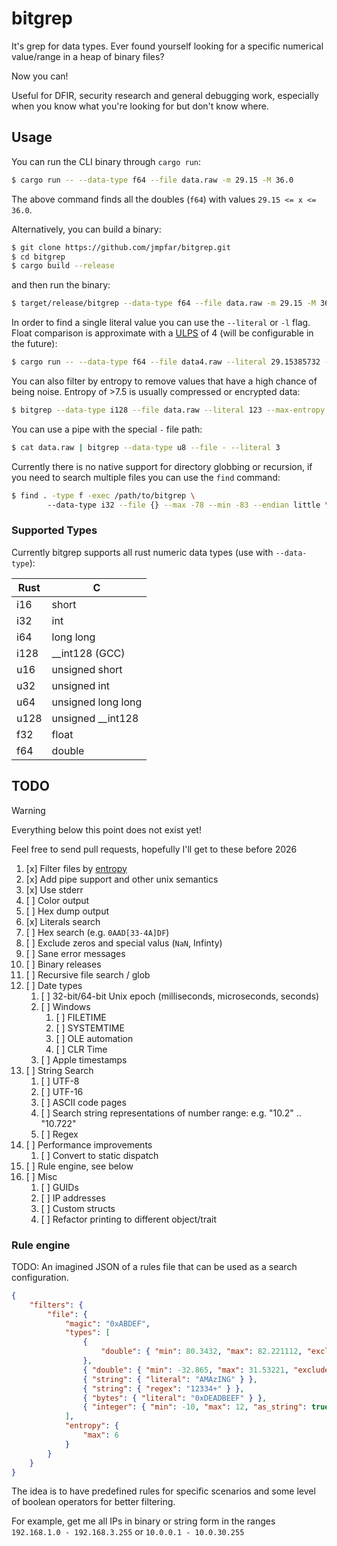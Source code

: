# bitgrep

It's grep for data types. Ever found yourself looking for a specific numerical value/range in a heap of binary files?

Now you can! 

Useful for DFIR, security research and general debugging work, especially when you know what you're looking for but don't know where.

## Usage

You can run the CLI binary through `cargo run`:

```bash
$ cargo run -- --data-type f64 --file data.raw -m 29.15 -M 36.0
```

The above command finds all the doubles (`f64`) with values `29.15 <= x <= 36.0`.

Alternatively, you can build a binary:

```bash
$ git clone https://github.com/jmpfar/bitgrep.git
$ cd bitgrep
$ cargo build --release
```

and then run the binary:

```bash
$ target/release/bitgrep --data-type f64 --file data.raw -m 29.15 -M 36.0
```

In order to find a single literal value you can use the `--literal` or `-l` flag. 
Float comparison is approximate with a [ULPS](https://en.wikipedia.org/wiki/Unit_in_the_last_place) of 4 (will be configurable in the future):

```bash
$ cargo run -- --data-type f64 --file data4.raw --literal 29.15385732 --endian big
```

You can also filter by entropy to remove values that have a high chance of being noise. Entropy of >7.5 is usually compressed
or encrypted data:

```bash
$ bitgrep --data-type i128 --file data.raw --literal 123 --max-entropy 7.5
```

You can use a pipe with the special `-` file path:

```bash
$ cat data.raw | bitgrep --data-type u8 --file - --literal 3
```

Currently there is no native support for directory globbing or recursion, if you need to search multiple files you can use the `find` command:

```bash
$ find . -type f -exec /path/to/bitgrep \ 
		--data-type i32 --file {} --max -78 --min -83 --endian little \;
```


### Supported Types

Currently bitgrep supports all rust numeric data types (use with `--data-type`):


| Rust | C                 |
|------|-------------------|
| i16  | short             |
| i32  | int               |
| i64  | long long         |
| i128 | __int128 (GCC)    |
| u16  | unsigned short    |
| u32  | unsigned int      |
| u64  | unsigned long long|
| u128 | unsigned __int128 |
| f32  | float             |
| f64  | double            |

## TODO
> [!WARNING]  
>  Everything below this point does not exist yet!

Feel free to send pull requests, hopefully I'll get to these before 2026

1. [x] Filter files by [entropy](https://en.wikipedia.org/wiki/Entropy_(information_theory))
2. [x] Add pipe support and other unix semantics
3. [x] Use stderr
4. [ ] Color output
5. [ ] Hex dump output
6. [x] Literals search
7. [ ] Hex search (e.g. `0AAD[33-4A]DF`)
8. [ ] Exclude zeros and special valus (`NaN`, Infinty)
9. [ ] Sane error messages
10. [ ] Binary releases
11. [ ] Recursive file search / glob
12. [ ] Date types
    1. [ ] 32-bit/64-bit Unix epoch (milliseconds, microseconds, seconds)
    2. [ ] Windows
       1. [ ] FILETIME
       2. [ ] SYSTEMTIME
       3. [ ] OLE automation
       4. [ ] CLR Time
    3. [ ] Apple timestamps
13. [ ] String Search
	 1. [ ] UTF-8
	 2. [ ] UTF-16
	 3. [ ] ASCII code pages
	 4. [ ] Search string representations of number range: e.g. "10.2" .. "10.722"
	 5. [ ] Regex
14. [ ] Performance improvements
	 1. [ ] Convert to static dispatch
15. [ ] Rule engine, see below
16. [ ] Misc
    1. [ ] GUIDs
    2. [ ] IP addresses
    3. [ ] Custom structs
    4. [ ] Refactor printing to different object/trait


### Rule engine
TODO: An imagined JSON of a rules file that can be used as a search configuration.

```json
{
	"filters": {
		"file": {
			"magic": "0xABDEF",
			"types": [
				{
					"double": { "min": 80.3432, "max": 82.221112, "exclude-zero": true }
				},
				{ "double": { "min": -32.865, "max": 31.53221, "exclude-zero": true } },
				{ "string": { "literal": "AMAzING" } },
				{ "string": { "regex": "12334+" } },
				{ "bytes": { "literal": "0xDEADBEEF" } },
				{ "integer": { "min": -10, "max": 12, "as_string": true } }
			],
			"entropy": {
				"max": 6
			}
		}
	}
}

```

The idea is to have predefined rules for specific scenarios and some level of boolean operators for better filtering. 

For example, get me all IPs in binary or string form in the ranges `192.168.1.0 - 192.168.3.255` or `10.0.0.1 - 10.0.30.255`
